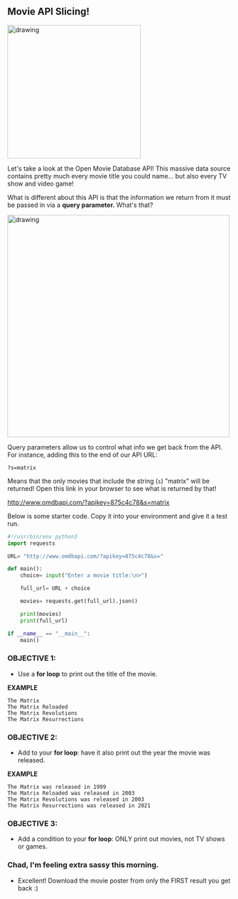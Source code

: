 ## Movie API Slicing!

<img src="https://www.codeitbro.com/wp-content/uploads/2020/07/python-meme-2-first-python-program.jpg" alt="drawing" width="300"/>

Let's take a look at the Open Movie Database API! This massive data source contains pretty much every movie title you could name... but also every TV show and video game!

What is different about this API is that the information we return from it must be passed in via a **query parameter.** What's that?

<img src="https://nullbeans.com/wp-content/uploads/2020/05/urldescription-1.png" alt="drawing" width="500"/>

Query parameters allow us to control what info we get back from the API. For instance, adding this to the end of our API URL:

```
?s=matrix
```

Means that the only movies that include the string (`s`) "matrix" will be returned! Open this link in your browser to see what is returned by that! 

http://www.omdbapi.com/?apikey=875c4c78&s=matrix

Below is some starter code. Copy it into your environment and give it a test run.

```python
#!/usr/bin/env python3
import requests

URL= "http://www.omdbapi.com/?apikey=875c4c78&s="

def main():
    choice= input("Enter a movie title:\n>")

    full_url= URL + choice

    movies= requests.get(full_url).json()

    print(movies)
    print(full_url)

if __name__ == "__main__":
    main()
```

### OBJECTIVE 1:
- Use a **for loop** to print out the title of the movie.

**EXAMPLE**
```
The Matrix
The Matrix Reloaded
The Matrix Revolutions
The Matrix Resurrections
```

### OBJECTIVE 2:
- Add to your **for loop**: have it also print out the year the movie was released.

**EXAMPLE**
```
The Matrix was released in 1999
The Matrix Reloaded was released in 2003
The Matrix Revolutions was released in 2003
The Matrix Resurrections was released in 2021
```

### OBJECTIVE 3:
- Add a condition to your **for loop**: ONLY print out movies, not TV shows or games.

### Chad, I'm feeling extra sassy this morning.
- Excellent! Download the movie poster from only the FIRST result you get back :)

